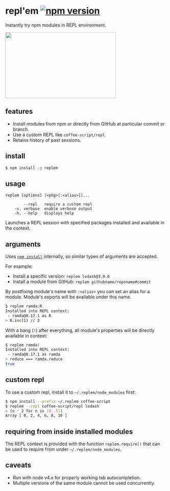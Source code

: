 # repl'em [![npm version](https://badge.fury.io/js/replem.svg)](https://www.npmjs.com/package/replem)

Instantly try npm modules in REPL environment.

<img src="https://raw.githubusercontent.com/raine/replem/media/term.png" width="346" height="207">

## features

- Install modules from npm or directly from GitHub at particular commit or branch.
- Use a custom REPL like `coffee-script/repl`.
- Retains history of past sessions.

## install

```sh
$ npm install -g replem
```

## usage

```
replem [options] [<pkg>[:<alias>]]...

        --repl   require a custom repl
    -v, verbose  enable verbose output
    -h, --help   displays help
```

Launches a REPL session with specified packages installed and available in
the context.

## arguments

Uses [`npm install`](https://docs.npmjs.com/cli/install) internally, so
similar types of arguments are accepted.

For example:

- Install a specific version: `replem lodash@3.0.0`
- Install a module from GitHub: `replem githubname/reponame#commit`

By postfixing module's name with `:<alias>` you can set an alias for a
module. Module's exports will be available under this name.

```sh
$ replem ramda:R
Installed into REPL context:
 - ramda@0.17.1 as R
> R.inc(1) // 2
```

With a bang (`!`) after everything, all module's properties will be directly
available in context:

```sh
$ replem ramda!
Installed into REPL context:
 - ramda@0.17.1 as ramda
> reduce === ramda.reduce
true
```

## custom repl

To use a custom repl, install it to `~/.replem/node_modules` first:

```sh
$ npm install --prefix ~/.replem coffee-script
$ replem --repl coffee-script/repl lodash
> (n * 2 for n in [0..5])
Array [ 0, 2, 4, 6, 8, 10 ]
```

## requiring from inside installed modules

The REPL context is provided with the function `replem.require()` that can be
used to require from under `~/.replem/node_modules`.

## caveats

- Run with node v4.x for properly working tab autocompletion.
- Multiple versions of the same module cannot be used concurrently.
